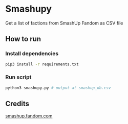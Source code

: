 # Smashupy

Get a list of factions from SmashUp Fandom as CSV file

## How to run

### Install dependencies

```bash
pip3 install -r requirements.txt
```

### Run script

```bash
python3 smashupy.py # output at smashup_db.csv
```

## Credits

[smashup.fandom.com](https://smashup.fandom.com)